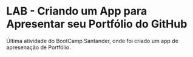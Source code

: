 # LAB - Criando um App para Apresentar seu Portfólio do GitHub


Última atividade do BootCamp Santander, onde foi criado um app de apresenação de Portfólio.
